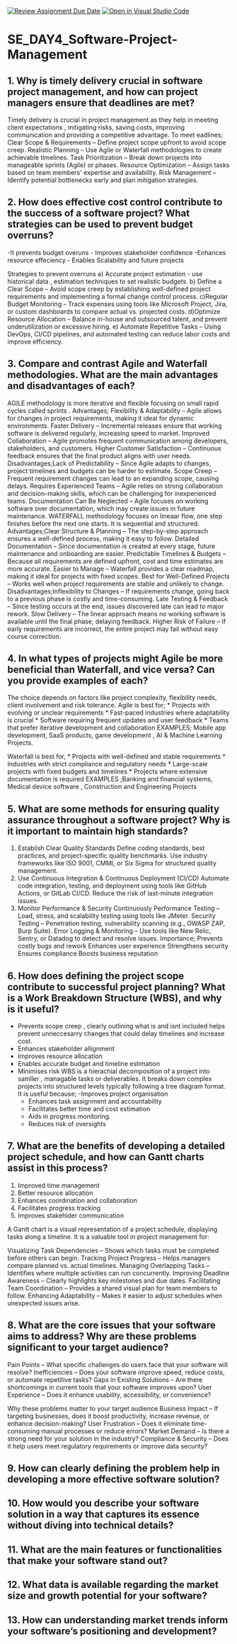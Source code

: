 [![Review Assignment Due Date](https://classroom.github.com/assets/deadline-readme-button-22041afd0340ce965d47ae6ef1cefeee28c7c493a6346c4f15d667ab976d596c.svg)](https://classroom.github.com/a/9pw6JKcu)
[![Open in Visual Studio Code](https://classroom.github.com/assets/open-in-vscode-2e0aaae1b6195c2367325f4f02e2d04e9abb55f0b24a779b69b11b9e10269abc.svg)](https://classroom.github.com/online_ide?assignment_repo_id=18455237&assignment_repo_type=AssignmentRepo)
# SE_DAY4_Software-Project-Management
## 1. Why is timely delivery crucial in software project management, and how can project managers ensure that deadlines are met?
Timely delivery is crucial in project management as they help in meeting client expectations , mitigating risks, saving costs, improving communication and providing a competitive advantage.
To meet eadlines;
Clear Scope & Requirements – Define project scope upfront to avoid scope creep.
Realistic Planning – Use Agile or Waterfall methodologies to create achievable timelines.
Task Prioritization – Break down projects into manageable sprints (Agile) or phases.
Resource Optimization – Assign tasks based on team members' expertise and availability.
Risk Management – Identify potential bottlenecks early and plan mitigation strategies.



## 2. How does effective cost control contribute to the success of a software project? What strategies can be used to prevent budget overruns?
-It prevents budget overuns         - Improves stakeholder confidence
-Enhances resource effeciency       - Enables Scalability and future projects

Strategies to prevent overruns
a) Accurate project estimation - use historical data , estimation techniques to set realistic budgets.
b) Define a Clear Scope – Avoid scope creep by establishing well-defined project requirements and implementing a formal change control process.
c)Regular Budget Monitoring – Track expenses using tools like Microsoft Project, Jira, or custom dashboards to compare actual vs. projected costs.
d)Optimize Resource Allocation – Balance in-house and outsourced talent, and prevent underutilization or excessive hiring.
e) Automate Repetitive Tasks – Using DevOps, CI/CD pipelines, and automated testing can reduce labor costs and improve efficiency.


## 3. Compare and contrast Agile and Waterfall methodologies. What are the main advantages and disadvantages of each?
AGILE methodology is more iterative and flexible focusing on small rapid cycles called sprints . 
 Advantages; Flexibility & Adaptability – Agile allows for changes in project requirements, making it ideal for dynamic environments.
Faster Delivery – Incremental releases ensure that working software is delivered regularly, increasing speed to market.
Improved Collaboration – Agile promotes frequent communication among developers, stakeholders, and customers.
Higher Customer Satisfaction – Continuous feedback ensures that the final product aligns with user needs.
 Disadvantages;Lack of Predictability – Since Agile adapts to changes, project timelines and budgets can be harder to estimate.
Scope Creep – Frequent requirement changes can lead to an expanding scope, causing delays.
Requires Experienced Teams – Agile relies on strong collaboration and decision-making skills, which can be challenging for inexperienced teams.
Documentation Can Be Neglected – Agile focuses on working software over documentation, which may create issues in future maintenance.
WATERFALL methodology focuses on lineaar flow, one step finishes before the next one starts. It is sequential and structured.
 Advantages;Clear Structure & Planning – The step-by-step approach ensures a well-defined process, making it easy to follow.
Detailed Documentation – Since documentation is created at every stage, future maintenance and onboarding are easier.
Predictable Timelines & Budgets – Because all requirements are defined upfront, cost and time estimates are more accurate.
Easier to Manage – Waterfall provides a clear roadmap, making it ideal for projects with fixed scopes.
Best for Well-Defined Projects – Works well when project requirements are stable and unlikely to change.
 Disadvantages;Inflexibility to Changes – If requirements change, going back to a previous phase is costly and time-consuming.
Late Testing & Feedback – Since testing occurs at the end, issues discovered late can lead to major rework.
Slow Delivery – The linear approach means no working software is available until the final phase, delaying feedback.
Higher Risk of Failure – If early requirements are incorrect, the entire project may fail without easy course correction.
## 4. In what types of projects might Agile be more beneficial than Waterfall, and vice versa? Can you provide examples of each?
The choice depends on factors like project complexity, flexibility needs, client involvement and risk tolerance.
Agile is best for; * Projects with evolving or unclear requirements
                   * Fast-paced industries where adaptability is crucial
                   * Software requiring frequent updates and user feedback
                   * Teams that prefer iterative development and collaboration
          EXAMPLES; Mobile app development, SaaS products, game development , AI & Machine Learning Projects.

  Waterfall is best for, * Projects with well-defined and stable requirements
                         * Industries with strict compliance and regulatory needs
                         * Large-scale projects with fixed budgets and timelines
                         * Projects where extensive documentation is required
            EXAMPLES ;Banking and financial systems, Medical device software , Construction and Engineering Projects
            
## 5. What are some methods for ensuring quality assurance throughout a software project? Why is it important to maintain high standards?
1. Establish Clear Quality Standards
Define coding standards, best practices, and project-specific quality benchmarks.
Use industry frameworks like ISO 9001, CMMI, or Six Sigma for structured quality management.
2. Use Continuous Integration & Continuous Deployment (CI/CD)
Automate code integration, testing, and deployment using tools like  GitHub Actions, or GitLab CI/CD.
Reduce the risk of last-minute integration issues.
3. Monitor Performance & Security Continuously
Performance Testing – Load, stress, and scalability testing using tools like JMeter.
Security Testing – Penetration testing, vulnerability scanning (e.g., OWASP ZAP, Burp Suite).
Error Logging & Monitoring – Use tools like New Relic, Sentry, or Datadog to detect and resolve issues.
Importance;
 Prevents costly bugs and rework
 Enhances user experience
 Strengthens security
 Ensures compliance
 Boosts business reputation
 
## 6. How does defining the project scope contribute to successful project planning? What is a Work Breakdown Structure (WBS), and why is it useful?
- Prevents scope creep , clearly outlining what is and isnt included helps prevent unneccesarry changes that could delay timelines and increase cost.
- Enhances stakeholder allignment
- Improves resource allocation
- Enables accurate budget and timeline estimation
- Minimises risk
  WBS is a hierachial decomposition of a project into samller , managable tasks or deliverables. It breaks down complex projects into structured levels typically following a tree diagram format.
  It is useful because;
    -Improves project organisation
    - Enhances task assignment and accountability
    - Facilitates better time and cost estimation
    -  Aids in progress monitoring.
    -  Reduces risk of oversights

## 7. What are the benefits of developing a detailed project schedule, and how can Gantt charts assist in this process?
1. Improved time management
2. Better resource allocation
3. Enhances coordination and collaboration
4. Facilitates progress tracking
5. Improves stakehlder communication

 A Gantt chart is a visual representation of a project schedule, displaying tasks along a timeline. It is a valuable tool in project management for:

Visualizing Task Dependencies – Shows which tasks must be completed before others can begin.
Tracking Project Progress – Helps managers compare planned vs. actual timelines.
Managing Overlapping Tasks – Identifies where multiple activities can run concurrently.
Improving Deadline Awareness – Clearly highlights key milestones and due dates.
Facilitating Team Coordination – Provides a shared visual plan for team members to follow.
Enhancing Adaptability – Makes it easier to adjust schedules when unexpected issues arise.  
## 8. What are the core issues that your software aims to address? Why are these problems significant to your target audience?
Pain Points – What specific challenges do users face that your software will resolve?
Inefficiencies – Does your software improve speed, reduce costs, or automate repetitive tasks?
Gaps in Existing Solutions – Are there shortcomings in current tools that your software improves upon?
User Experience – Does it enhance usability, accessibility, or convenience?

Why these problems matter to your target audience
Business Impact – If targeting businesses, does it boost productivity, increase revenue, or enhance decision-making?
User Frustration – Does it eliminate time-consuming manual processes or reduce errors?
Market Demand – Is there a strong need for your solution in the industry?
Compliance & Security – Does it help users meet regulatory requirements or improve data security?


## 9. How can clearly defining the problem help in developing a more effective software solution?
## 10. How would you describe your software solution in a way that captures its essence without diving into technical details?
## 11. What are the main features or functionalities that make your software stand out?
## 12. What data is available regarding the market size and growth potential for your software?
## 13. How can understanding market trends inform your software’s positioning and development?

